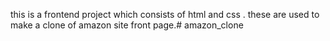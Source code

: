 this is a frontend project which consists of html and css .
these are used to make a clone of amazon site front page.# amazon_clone
